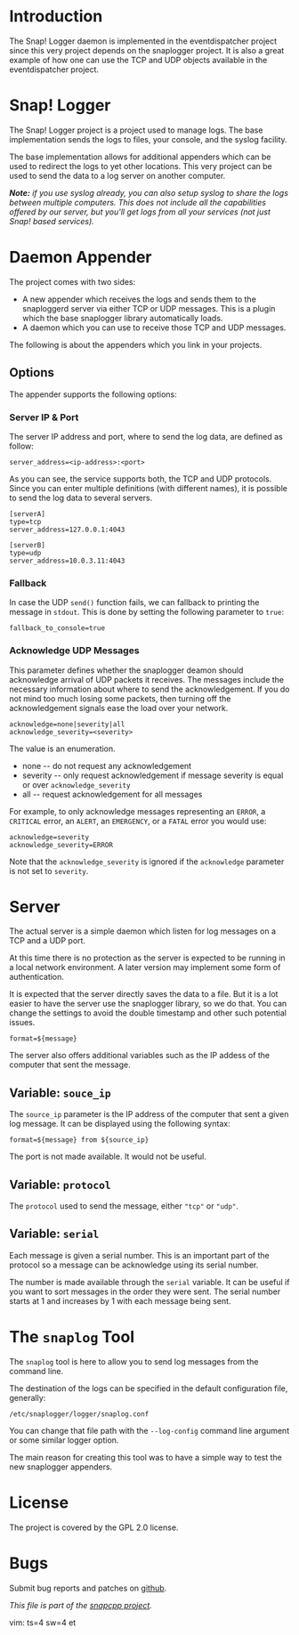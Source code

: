 
# Introduction

The Snap! Logger daemon is implemented in the eventdispatcher project
since this very project depends on the snaplogger project. It is also
a great example of how one can use the TCP and UDP objects available
in the eventdispatcher project.

# Snap! Logger

The Snap! Logger project is a project used to manage logs. The base
implementation sends the logs to files, your console, and the syslog
facility.

The base implementation allows for additional appenders which can be
used to redirect the logs to yet other locations. This very project
can be used to send the data to a log server on another computer.

_**Note:** if you use syslog already, you can also setup syslog to share
the logs between multiple computers. This does not include all the
capabilities offered by our server, but you'll get logs from all
your services (not just Snap! based services)._

# Daemon Appender

The project comes with two sides:

* A new appender which receives the logs and sends them to the snaploggerd
  server via either TCP or UDP messages. This is a plugin which the base
  snaplogger library automatically loads.
* A daemon which you can use to receive those TCP and UDP messages.

The following is about the appenders which you link in your projects.

## Options

The appender supports the following options:

### Server IP & Port

The server IP address and port, where to send the log data, are defined
as follow:

    server_address=<ip-address>:<port>

As you can see, the service supports both, the TCP and UDP protocols.
Since you can enter multiple definitions (with different names), it
is possible to send the log data to several servers.

    [serverA]
    type=tcp
    server_address=127.0.0.1:4043

    [serverB]
    type=udp
    server_address=10.0.3.11:4043

### Fallback

In case the UDP `send()` function fails, we can fallback to printing the
message in `stdout`. This is done by setting the following parameter to
`true`:

    fallback_to_console=true

### Acknowledge UDP Messages

This parameter defines whether the snaplogger deamon should acknowledge
arrival of UDP packets it receives. The messages include the necessary
information about where to send the acknowledgement. If you do not mind
too much losing some packets, then turning off the acknowledgement signals
ease the load over your network.

    acknowledge=none|severity|all
    acknowledge_severity=<severity>

The value is an enumeration.

* none -- do not request any acknowledgement
* severity -- only request acknowledgement if message severity is equal or
  over `acknowledge_severity`
* all -- request acknowledgement for all messages

For example, to only acknowledge messages representing an `ERROR`, a
`CRITICAL` error, an `ALERT`, an `EMERGENCY`, or a `FATAL` error you
would use:

    acknowledge=severity
    acknowledge_severity=ERROR

Note that the `acknowledge_severity` is ignored if the `acknowledge`
parameter is not set to `severity`.


# Server

The actual server is a simple daemon which listen for log messages on a
TCP and a UDP port.

At this time there is no protection as the server is expected to be running
in a local network environment. A later version may implement some form of
authentication.

It is expected that the server directly saves the data to a file. But it
is a lot easier to have the server use the snaplogger library, so we do
that. You can change the settings to avoid the double timestamp and other
such potential issues.

    format=${message}

The server also offers additional variables such as the IP addess of the
computer that sent the message.

## Variable: `souce_ip`

The `source_ip` parameter is the IP address of the computer that sent a
given log message. It can be displayed using the following syntax:

    format=${message} from ${source_ip}

The port is not made available. It would not be useful.

## Variable: `protocol`

The `protocol` used to send the message, either `"tcp"` or `"udp"`.

## Variable: `serial`

Each message is given a serial number. This is an important part of the
protocol so a message can be acknowledge using its serial number.

The number is made available through the `serial` variable. It can be
useful if you want to sort messages in the order they were sent. The
serial number starts at 1 and increases by 1 with each message being
sent.


# The `snaplog` Tool

The `snaplog` tool is here to allow you to send log messages from the
command line.

The destination of the logs can be specified in the default configuration
file, generally:

    /etc/snaplogger/logger/snaplog.conf

You can change that file path with the `--log-config` command line argument
or some similar logger option.

The main reason for creating this tool was to have a simple way to test the
new snaplogger appenders.


# License

The project is covered by the GPL 2.0 license.


# Bugs

Submit bug reports and patches on
[github](https://github.com/m2osw/eventdispatcher/issues).


_This file is part of the [snapcpp project](https://snapwebsites.org/)._

vim: ts=4 sw=4 et
